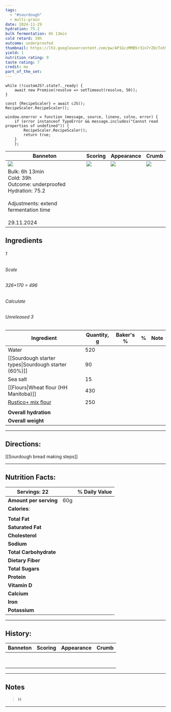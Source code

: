 ```yaml
---
tags:
  - "#sourdough"
  - multi-grain
date: 2024-11-29
hydration: 75.2
bulk fermentation: 6h 13min
cold retard: 39h
outcome: underproofed
thumbnail: https://lh3.googleusercontent.com/pw/AP1GczMMB5r31n7rZOcTxh5j6GNlZw4cd7KYKkKJASQeTRBYhBz1XHHOGteYNKGVrUDeV7H2S1suRprgn2SdnnBYRdZS8N_mk9mTs6ATzb7_b3OG9CMA0bve42HRyxyk0ksEag1q2Ofg5A0TEeYlODUTZCSC=w1171-h879-s-no-gm?authuser=0
yield: 1
nutrition rating: 9
taste rating: 7
credit: me
part_of_the_set:
---
```

```dataviewjs
while (!customJS?.state?._ready) { 
	await new Promise(resolve => setTimeout(resolve, 50)); 
} 

const {RecipeScaler} = await cJS();
RecipeScaler.RecipeScaler();

window.onerror = function (message, source, lineno, colno, error) {
	if (error instanceof TypeError && message.includes("Cannot read properties of undefined")) {
		RecipeScaler.RecipeScaler();
		return true;
	}
    };
```

| Banneton                                                                                                                                                                                                                             | Scoring                                                                                                                                                                                                                              | Appearance                                                                                                                                                                                                                           | Crumb                                                                                                                                                                                                                                |
| ------------------------------------------------------------------------------------------------------------------------------------------------------------------------------------------------------------------------------------ | ------------------------------------------------------------------------------------------------------------------------------------------------------------------------------------------------------------------------------------ | ------------------------------------------------------------------------------------------------------------------------------------------------------------------------------------------------------------------------------------ | ------------------------------------------------------------------------------------------------------------------------------------------------------------------------------------------------------------------------------------ |
| ![](https://lh3.googleusercontent.com/pw/AP1GczNz330i404-rRqQdkaK9u14BubhrHJR6-QD25HKlxbCNGf2bbsspKZxthFDmBjNVJBttgB467TGxuIOcdf-QU0SEMTnykE0GpQVyx_YyF0BcrmpdMevUb6KcOPwERL8xi-fBAjRMiFtZVvuEJixoTQy=w1171-h879-s-no-gm?authuser=0) | ![](https://lh3.googleusercontent.com/pw/AP1GczOge2XA1lhaTp8ymey6oGU-Cz3DzEq1I7VlXTxkJ-puH5k2ap8kUEa-DgUBQ9aFUruI6D5UFCLrf5Ow4EFv99QFDJEOEPJaZV_Op4YyEODlzBD123JZH9T0mo1bZoADH44IBXSbwXX2YzFjhV3ba178=w1171-h879-s-no-gm?authuser=0) | ![](https://lh3.googleusercontent.com/pw/AP1GczMMB5r31n7rZOcTxh5j6GNlZw4cd7KYKkKJASQeTRBYhBz1XHHOGteYNKGVrUDeV7H2S1suRprgn2SdnnBYRdZS8N_mk9mTs6ATzb7_b3OG9CMA0bve42HRyxyk0ksEag1q2Ofg5A0TEeYlODUTZCSC=w1171-h879-s-no-gm?authuser=0) | ![](https://lh3.googleusercontent.com/pw/AP1GczNOhw9Vv6oivBwTojBHtq8rt7zZrHzKpHLmQ2EnJcCkdEqNlsfg5OTGZU1VEydnOPFsFAsLCxbNwGSY9bdeiW2MAjNkq0aVwNQka1jNvBo1e2rcPzKF0vq4LhC3zldqhrf1zcTP_G6_oDUOBDwXfzKk=w1171-h879-s-no-gm?authuser=0) |
| Bulk: 6h 13min<br>Cold: 39h<br>Outcome: underproofed<br>Hydration: 75.2<br><br>Adjustments: extend fermentation time<br><br>29.11.2024                                                                                               |                                                                                                                                                                                                                                      |                                                                                                                                                                                                                                      |                                                                                                                                                                                                                                      |


## Ingredients

###### 1
###### Scale
###### 326+170 = 496
###### Calculate
###### Unreleased 3

| Ingredient                                                                        | Quantity, g | Baker's % | %   | Note |
| --------------------------------------------------------------------------------- | ----------- | --------- | --- | ---- |
| Water                                                                             | 520         |           |     |      |
| [[Sourdough starter types\|Sourdough starter (60%)]]                              | 90          |           |     |      |
| Sea salt                                                                          | 15          |           |     |      |
| [[Flours\|Wheat flour (HH Manitoba)]]                                             | 430         |           |     |      |
| [Rustico+ mix flour](https://molinocosma.com/prodotto/semilavorato-rustico-plus/) | 250         |           |     |      |
|                                                                                   |             |           |     |      |
| **Overall hydration**                                                             |             |           |     |      |
| **Overall weight**                                                                |             |           |     |      |





---
## Directions:

[[Sourdough bread making steps]]


---
## Nutrition Facts:

| **Servings:** 22       |       | % Daily Value |
| ---------------------- | ----- | ------------- |
| **Amount per serving** | 60g   |               |
| **Calories**:          |       |               |
|                        |       |               |
| **Total Fat**          |       |               |
| **Saturated Fat**      |       |               |
| **Cholesterol**        |       |               |
| **Sodium**             |       |               |
| **Total Carbohydrate** |       |               |
| **Dietary Fiber**      |       |               |
| **Total Sugars**       |       |               |
| **Protein**            |       |               |
| **Vitamin D**          |       |               |
| **Calcium**            |       |               |
| **Iron**               |       |               |
| **Potassium**          |       |               |

---
## History:

| Banneton                                                                                                                               | Scoring                                                                                                                                                                                                                              | Appearance                                                                                                                                                                                                                           | Crumb                                                                                                                                                                                                                               |
| -------------------------------------------------------------------------------------------------------------------------------------- | ------------------------------------------------------------------------------------------------------------------------------------------------------------------------------------------------------------------------------------ | ------------------------------------------------------------------------------------------------------------------------------------------------------------------------------------------------------------------------------------ | ----------------------------------------------------------------------------------------------------------------------------------------------------------------------------------------------------------------------------------- |
|                                                                                                                                        |                                                                                                                                                                                                                                      |                                                                                                                                                                                                                                      |                                                                                                                                                                                                                                     |
|                                                                                                                                        |                                                                                                                                                                                                                                      |                                                                                                                                                                                                                                      |                                                                                                                                                                                                                                     |
|                                                                                                                                        |                                                                                                                                                                                                                                      |                                                                                                                                                                                                                                      |                                                                                                                                                                                                                                     |
|                                                                                                                                        |                                                                                                                                                                                                                                      |                                                                                                                                                                                                                                      |                                                                                                                                                                                                                                     |
|                                                                                                                                        |                                                                                                                                                                                                                                      |                                                                                                                                                                                                                                      |                                                                                                                                                                                                                                     |
|                                                                                                                                        |                                                                                                                                                                                                                                      |                                                                                                                                                                                                                                      |                                                                                                                                                                                                                                     |
|                                                                                                                                        |                                                                                                                                                                                                                                      |                                                                                                                                                                                                                                      |                                                                                                                                                                                                                                     |
|                                                                                                                                        |                                                                                                                                                                                                                                      |                                                                                                                                                                                                                                      |                                                                                                                                                                                                                                     |

---
## Notes

> H

---



